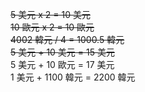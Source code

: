  ~~5 美元 x 2 = 10 美元~~  
 ~~10 歐元 x 2 = 10 歐元~~  
 ~~4002 韓元 / 4 = 1000.5 韓元~~  
 ~~5 美元 + 10 美元 = 15 美元~~  
 5 美元 + 10 歐元 = 17 美元  
 1 美元 + 1100 韓元 = 2200 韓元  